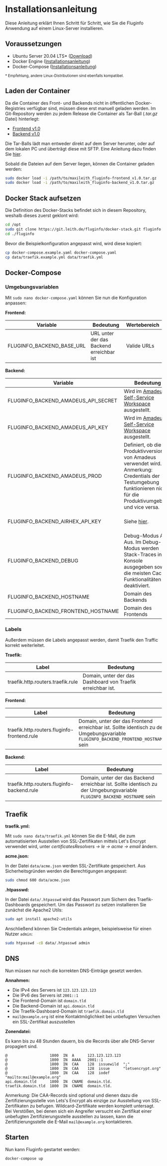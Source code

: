 # Installationsanleitung

Diese Anleitung erklärt Ihnen Schritt für Schritt, wie Sie die Fluginfo Anwendung auf einem Linux-Server installieren.

## Voraussetzungen

-   Ubuntu Server 20.04 LTS\* ([Download](https://ubuntu.com/download/server))
-   Docker Engine ([Installationsanleitung](https://docs.docker.com/engine/install/ubuntu/))
-   Docker-Compose ([Installationsanleitung](https://docs.docker.com/compose/install/#install-compose))

<small>\* Empfehlung, andere Linux-Distributionen sind ebenfalls kompatibel.</small>

## Laden der Container

Da die Container des Front- und Backends nicht in öffentlichen Docker-Registries verfügbar sind, müssen diese erst manuell geladen werden. Im Git-Repository werden zu jedem Release die Container als Tar-Ball (_.tar.gz_ Datei) hinterlegt:

-   [Frontend v1.0](https://git.leith.de/fluginfo/frontend/releases/tag/v1.0)
-   [Backend v1.0](https://git.leith.de/fluginfo/backend/releases/tag/v1.0)

Die Tar-Balls lädt man entweder direkt auf dem Server herunter, oder auf dem lokalen PC und überträgt diese mit SFTP. Eine Anleitung dazu finden Sie [hier](https://www.ionos.com/help/hosting/setting-up-and-managing-ftp-access/transferring-files-with-filezilla-using-sftp/).

Sobald die Dateien auf dem Server liegen, können die Container geladen werden:

```bash
sudo docker load -i /path/to/maxileith_fluginfo-frontend_v1.0.tar.gz
sudo docker load -i /path/to/maxileith_fluginfo-backend_v1.0.tar.gz
```

## Docker Stack aufsetzen

Die Definition des Docker-Stacks befindet sich in diesem Repository, weshalb dieses zuerst geklont wird:

```bash
cd /opt
sudo git clone https://git.leith.de/fluginfo/docker-stack.git fluginfo
cd ./fluginfo
```

Bevor die Beispielkonfiguration angepasst wird, wird diese kopiert:

```bash
cp docker-compose.example.yaml docker-compose.yaml
cp data/traefik.example.yml data/traefik.yml
```

## Docker-Compose

### Umgebungsvariablen

Mit `sudo nano docker-compose.yaml` können Sie nun die Konfiguration anpassen:

**Frontend:**

| Variable                  | Bedeutung                                | Wertebereich |
| ------------------------- | ---------------------------------------- | ------------ |
| FLUGINFO_BACKEND_BASE_URL | URL unter der das Backend erreichbar ist | Valide URLs  |

**Backend:**

| Variable                            | Bedeutung                                                                                                                                                            | Wertebereich                        |
| ----------------------------------- | -------------------------------------------------------------------------------------------------------------------------------------------------------------------- | ----------------------------------- |
| FLUGINFO_BACKEND_AMADEUS_API_SECRET | Wird im [Amadeus Self-Service Workspace](https://developers.amadeus.com/my-apps) ausgestellt.                                                                        | `string`                            |
| FLUGINFO_BACKEND_AMADEUS_API_KEY    | Wird im [Amadeus Self-Service Workspace](https://developers.amadeus.com/my-apps) ausgestellt.                                                                        | `string`                            |
| FLUGINFO_BACKEND_AMADEUS_PROD       | Definiert, ob die Produktivversion von Amadeus verwendet wird. Anmerkung: Credentials der Testumgebung funktionieren nicht für die Produktivumgebung und vice versa. | `true` \| `false`                   |
| FLUGINFO_BACKEND_AIRHEX_API_KEY     | Siehe [hier](https://airhex.com/pricing/).                                                                                                                           | `string` leer falls nicht verfügbar |
| FLUGINFO_BACKEND_DEBUG              | Debug-Modus An / Aus. Im Debug-Modus werden Stack-Traces in der Konsole ausgegeben sowie die meisten Cache-Funktionalitäten deaktiviert.                             | `true` \| `false`                   |
| FLUGINFO_BACKEND_HOSTNAME           | Domain des Backends                                                                                                                                                  | valide Domain                       |
| FLUGINFO_BACKEND_FRONTEND_HOSTNAME  | Domain des Frontends                                                                                                                                                 | valide Domain                       |

### Labels

Außerdem müssen die Labels angepasst werden, damit Traefik den Traffic korrekt weiterleitet.

**Traefik:**

| Label                             | Bedeutung                                                   |
| --------------------------------- | ----------------------------------------------------------- |
| traefik.http.routers.traefik.rule | Domain, unter der das Dashboard von Traefik erreichbar ist. |

**Frontend:**

| Label                                       | Bedeutung                                                                                                                          |
| ------------------------------------------- | ---------------------------------------------------------------------------------------------------------------------------------- |
| traefik.http.routers.fluginfo-frontend.rule | Domain, unter der das Frontend erreichbar ist. Sollte identisch zu der Umgebungsvariable `FLUGINFO_BACKEND_FRONTEND_HOSTNAME` sein |

**Backend:**

| Label                                      | Bedeutung                                                                                                                |
| ------------------------------------------ | ------------------------------------------------------------------------------------------------------------------------ |
| traefik.http.routers.fluginfo-backend.rule | Domain, unter der das Backend erreichbar ist. Sollte identisch zu der Umgebungsvariable `FLUGINFO_BACKEND_HOSTNAME` sein |

## Traefik

**traefik.yml:**

Mit `sudo nano data/traefik.yml` können Sie die E-Mail, die zum automatisierten Ausstellen von SSL-Zertifikaten mittels Let's Encrypt verwendet wird, unter _certificatesResolvers -> le -> acme -> email_ ändern.

**acme.json:**

In der Datei `data/acme.json` werden SSL-Zertifikate gespeichert. Aus Sicherheitsgründen werden die Berechtigungen angepasst:

```bash
sudo chmod 600 data/acme.json
```

**.htpasswd:**

In der Datei `data/.htpasswd` wird das Passwort zum Sichern des Traefik-Dashboards gespeichert. Um das Passwort zu setzen installieren Sie zunächst die Apache2 Utils:

```bash
sudo apt install apache2-utils
```

Anschließend können Sie Credentials anlegen, beispielsweise für einen Nutzer `admin`:

```bash
sudo htpasswd -cB data/.htpasswd admin
```

## DNS

Nun müssen nur noch die korrekten DNS-Einträge gesetzt werden.

**Annahmen:**

-   Die IPv4 des Servers ist `123.123.123.123`
-   Die IPv6 des Servers ist `2001::1`
-   Die Frontend-Domain ist `domain.tld`
-   Die Backend-Domain ist `api.domain.tld`
-   Die Traefik-Dashboard-Domain ist `traefik.domain.tld`
-   `mail@example.org` ist eine Kontaktmöglichkeit bei unbefugten Versuchen ein SSL-Zertifikat auszustellen

**Zonendatei:**

Es kann bis zu 48 Stunden dauern, bis die Records über alle DNS-Server propagiert sind.

```
@                   1800  IN  A      123.123.123.123
@                   1800  IN  AAAA   2001::1
@                   1800  IN  CAA    128  issuewild  ";"
@                   1800  IN  CAA    128  issue      "letsencrypt.org"
@                   1800  IN  CAA    128  iodef      "mailto:mail@example.org"
api.domain.tld      1800  IN  CNAME  domain.tld.
traefik.domain.tld  1800  IN  CNAME  domain.tld.
```

Anmerkung: Die CAA-Records sind optional und dienen dazu die Zertifizierungsstelle von Lets's Encrypt als einzige zur Ausstellung von SSL-Zertifikaten zu befugen. Wildcard-Zertifikate werden komplett untersagt. Bei Verstößen, bei denen sich ein Angreifer versucht ein Zertifikat einer unbefugten Zertifizierungsstelle ausstellen zu lassen, kann die Zertifizierungsstelle die E-Mail `mail@example.org` kontaktieren.

## Starten

Nun kann Fluginfo gestartet werden:

```bash
docker-compose up
```
